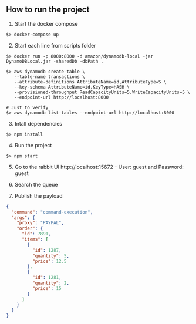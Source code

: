 ## How to run the project

1. Start the docker compose

```shell
$> docker-compose up
```

2. Start each line from scripts folder

```shell
$> docker run -p 8000:8000 -d amazon/dynamodb-local -jar DynamoDBLocal.jar -sharedDb -dbPath .

$> aws dynamodb create-table \
   --table-name transactions \
   --attribute-definitions AttributeName=id,AttributeType=S \
   --key-schema AttributeName=id,KeyType=HASH \
   --provisioned-throughput ReadCapacityUnits=5,WriteCapacityUnits=5 \
   --endpoint-url http://localhost:8000

# Just to verify
$> aws dynamodb list-tables --endpoint-url http://localhost:8000
```

3. Intall dependencies

```shell
$> npm install
```

4. Run the project

```shell
$> npm start
```

5. Go to the rabbit UI http://localhost:15672 - User: guest and Password: guest

6. Search the queue

7. Publish the payload

```json
{
  "command": "command-execution",
  "args": {
    "proxy": "PAYPAL",
    "order": {
      "id": 7891,
      "items": [
        {
          "id": 1287,
          "quantity": 5,
          "price": 12.5
        },
        {
          "id": 1281,
          "quantity": 2,
          "price": 15
        }
      ]
    }
  }
}
```
